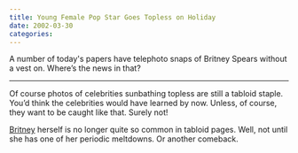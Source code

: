 ```yaml
---
title: Young Female Pop Star Goes Topless on Holiday
date: 2002-03-30
categories:
---
```


A number of today's papers have telephoto snaps of Britney Spears without a
vest on. Where’s the news in that?

***

Of course photos of celebrities sunbathing topless are still a tabloid staple.
You’d think the celebrities would have learned by now. Unless, of course, they
want to be caught like that. Surely not!

[Britney](https://en.wikipedia.org/wiki/Britney_Spears) herself is no longer
quite so common in tabloid pages. Well, not until she has one of her periodic
meltdowns. Or another comeback.
